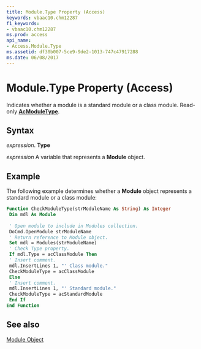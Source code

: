 ```yaml
---
title: Module.Type Property (Access)
keywords: vbaac10.chm12287
f1_keywords:
- vbaac10.chm12287
ms.prod: access
api_name:
- Access.Module.Type
ms.assetid: df30b007-5ce9-9de2-1013-747c47917288
ms.date: 06/08/2017
---
```



# Module.Type Property (Access)

Indicates whether a module is a standard module or a class module. Read-only  **[AcModuleType](Access.AcModuleType.md)**.


## Syntax

 _expression_. **Type**

 _expression_ A variable that represents a **Module** object.


## Example

The following example determines whether a  **Module** object represents a standard module or a class module:


```vb
Function CheckModuleType(strModuleName As String) As Integer 
 Dim mdl As Module 
 
 ' Open module to include in Modules collection. 
 DoCmd.OpenModule strModuleName 
 ' Return reference to Module object. 
 Set mdl = Modules(strModuleName) 
 ' Check Type property. 
 If mdl.Type = acClassModule Then 
 ' Insert comment. 
 mdl.InsertLines 1, "' Class module." 
 CheckModuleType = acClassModule 
 Else 
 ' Insert comment. 
 mdl.InsertLines 1, "' Standard module." 
 CheckModuleType = acStandardModule 
 End If 
End Function
```


## See also


[Module Object](Access.Module.md)

